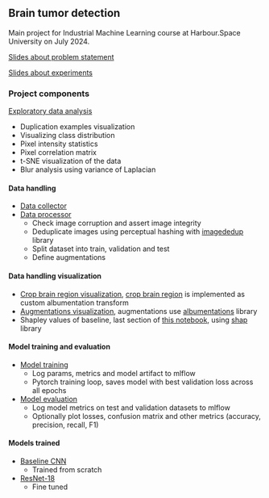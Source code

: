 ## Brain tumor detection

Main project for Industrial Machine Learning course at Harbour.Space University on July 2024.

[Slides about problem statement](https://docs.google.com/presentation/d/1wnG2xsezhYPLNx-wTspJytdLF2cgTPMhapRH0RburEE/edit?usp=sharing)

[Slides about experiments](https://docs.google.com/presentation/d/1q3enluvHo8W3Bu0Q_yl7RypwO3J-KBCnXjBT3jnZ4Ag/edit?usp=sharing)

### Project components

[Exploratory data analysis](eda/eda.ipynb)
- Duplication examples visualization
- Visualizing class distribution
- Pixel intensity statistics
- Pixel correlation matrix 
- t-SNE visualization of the data
- Blur analysis using variance of Laplacian

#### Data handling
- [Data collector](preprocessing/data_collector.py)
- [Data processor](preprocessing/data_processor.py)
    * Check image corruption and assert image integrity
    * Deduplicate images using perceptual hashing with [imagededup](https://github.com/idealo/imagededup) library
    * Split dataset into train, validation and test
    * Define augmentations

#### Data handling visualization
- [Crop brain region visualization](preprocessing/crop_brain_region_visualization.ipynb), [crop brain region](preprocessing/crop_brain_region.py) is implemented as custom albumentation transform
- [Augmentations visualization](preprocessing/augmentations_visualization.ipynb), augmentations use [albumentations](https://albumentations.ai/) library
- Shapley values of baseline, last section of [this notebook](models/baseline.ipynb), using [shap](https://shap.readthedocs.io/en/latest/) library

#### Model training and evaluation
- [Model training](train_eval/train.py)
    * Log params, metrics and model artifact to mlflow
    * Pytorch training loop, saves model with best validation loss across all epochs
- [Model evaluation](train_eval/eval.py)
    * Log model metrics on test and validation datasets to mlflow
    * Optionally plot losses, confusion matrix and other metrics (accuracy, precision, recall, F1)

#### Models trained
- [Baseline CNN](models/baseline.ipynb)
    * Trained from scratch
- [ResNet-18](models/resnet18.ipynb)
    * Fine tuned 